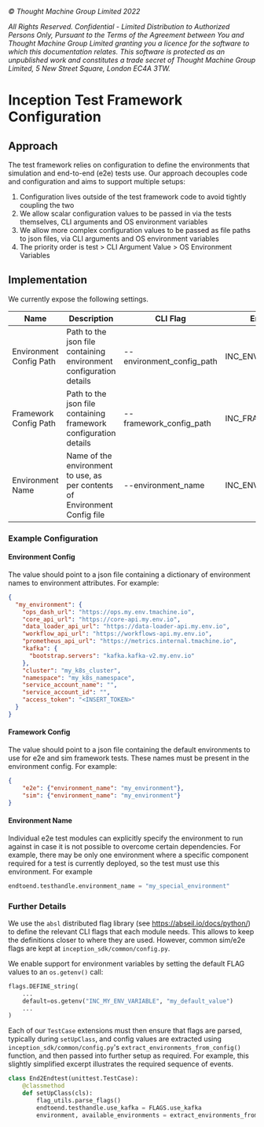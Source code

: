 _© Thought Machine Group Limited 2022_

_All Rights Reserved. Confidential - Limited Distribution to Authorized Persons Only, Pursuant to the Terms of the Agreement between You and Thought Machine Group Limited granting you a licence for the software to which this documentation relates. This software is protected as an unpublished work and constitutes a trade secret of Thought Machine Group Limited, 5 New Street Square, London EC4A 3TW._

# Inception Test Framework Configuration

## Approach

The test framework relies on configuration to define the environments that simulation and end-to-end (e2e) tests use. Our approach decouples code and configuration and aims to support multiple setups:

1. Configuration lives outside of the test framework code to avoid tightly coupling the two
2. We allow scalar configuration values to be passed in via the tests themselves, CLI arguments and OS environment variables
3. We allow more complex configuration values to be passed as file paths to json files, via CLI arguments and OS environment variables
4. The priority order is test > CLI Argument Value > OS Environment Variables

## Implementation

We currently expose the following settings.

| Name                    | Description                                                                | CLI Flag                  | Environment Variable        | Default                         | Comments                            |
|-------------------------|----------------------------------------------------------------------------|---------------------------|-----------------------------|---------------------------------|-------------------------------------|
| Environment Config Path | Path to the json file containing environment configuration details         | --environment_config_path | INC_ENVIRONMENT_CONFIG_PATH | /config/environment_config.json | See below for example configuration |
| Framework Config Path   | Path to the json file containing framework configuration details           | --framework_config_path   | INC_FRAMEWORK_CONFIG_PATH   | /config/framework_config.json   | See below for example configuration |
| Environment Name        | Name of the environment to use, as per contents of Environment Config file | --environment_name        | INC_ENVIRONMENT_NAME        | N/A                             | Overrides Framework Config          |

### Example Configuration

#### Environment Config

The value should point to a json file containing a dictionary of environment names to environment attributes. For example:

```json
{
  "my_environment": {
    "ops_dash_url": "https://ops.my.env.tmachine.io",
    "core_api_url": "https://core-api.my.env.io",
    "data_loader_api_url": "https://data-loader-api.my.env.io",
    "workflow_api_url": "https://workflows-api.my.env.io",
    "prometheus_api_url": "https://metrics.internal.tmachine.io",
    "kafka": {
      "bootstrap.servers": "kafka.kafka-v2.my.env.io"
    },
    "cluster": "my_k8s_cluster",
    "namespace": "my_k8s_namespace",
    "service_account_name": "",
    "service_account_id": "",
    "access_token": "<INSERT_TOKEN>"
  }
}
```

#### Framework Config

The value should point to a json file containing the default environments to use for e2e and sim framework tests. These names must be present in the environment config. For example:

```json
{
    "e2e": {"environment_name": "my_environment"},
    "sim": {"environment_name": "my_environment"}
}
```

#### Environment Name

Individual e2e test modules can explicitly specify the environment to run against in case it is not possible to overcome certain dependencies. For example, there may be only one environment where a specific component required for a test is currently deployed, so the test must use this environment. For example

```python
endtoend.testhandle.environment_name = "my_special_environment"
```

### Further Details

We use the `absl` distributed flag library (see <https://abseil.io/docs/python/>) to define the relevant CLI flags that each module needs. This allows to keep the definitions closer to where they are used. However, common sim/e2e flags are kept at `inception_sdk/common/config.py`.

We enable support for environment variables by setting the default FLAG values to an `os.getenv()` call:

```python
flags.DEFINE_string(
    ...
    default=os.getenv("INC_MY_ENV_VARIABLE", "my_default_value")
    ...
)
```

Each of our `TestCase` extensions must then ensure that flags are parsed, typically during `setUpClass`, and config values are extracted using `inception_sdk/common/config.py`'s `extract_environments_from_config()` function, and then passed into further setup as required. For example, this slightly simplified excerpt illustrates the required sequence of events.

```python
class End2Endtest(unittest.TestCase):
    @classmethod
    def setUpClass(cls):
        flag_utils.parse_flags()
        endtoend.testhandle.use_kafka = FLAGS.use_kafka
        environment, available_environments = extract_environments_from_config()
```

